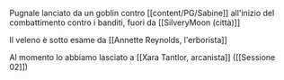Pugnale lanciato da un goblin contro [[content/PG/Sabine]] all'inizio del combattimento contro i banditi, fuori da [[SilveryMoon (città)]]

Il veleno è sotto esame da [[Annette Reynolds, l'erborista]]

Al momento lo abbiamo lasciato a [[Xara Tantlor, arcanista]] ([[Sessione 02]])
